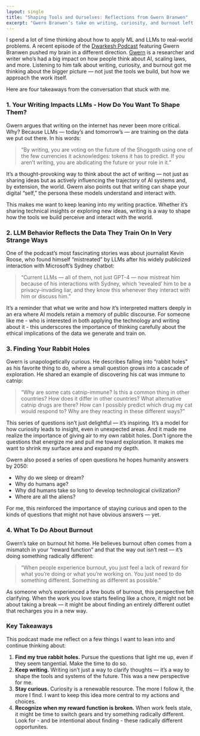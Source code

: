 ```yaml
---
layout: single
title: "Shaping Tools and Ourselves: Reflections from Gwern Branwen"
excerpt: "Gwern Branwen’s take on writing, curiosity, and burnout left me thinking about how we shape AI — and how it shapes us. From following rabbit holes to recognizing when it’s time to switch gears, this episode was a reminder to stay curious and intentional about what I create."
---
```


I spend a lot of time thinking about how to apply ML and LLMs to real-world problems. A recent episode of the [Dwarkesh Podcast](https://www.dwarkeshpatel.com/p/gwern-branwen) featuring Gwern Branwen pushed my brain in a different direction. [Gwern](https://gwern.net/) is a researcher and writer who’s had a big impact on how people think about AI, scaling laws, and more. Listening to him talk about writing, curiosity, and burnout got me thinking about the bigger picture — not just the tools we build, but how we approach the work itself.

Here are four takeaways from the conversation that stuck with me.

### 1. Your Writing Impacts LLMs - How Do You Want To Shape Them?

Gwern argues that writing on the internet has never been more critical. Why? Because LLMs — today’s and tomorrow’s — are training on the data we put out there. In his words:

> “By writing, you are voting on the future of the Shoggoth using one of the few currencies it acknowledges: tokens it has to predict. If you aren’t writing, you are abdicating the future or your role in it.”

It’s a thought-provoking way to think about the act of writing — not just as sharing ideas but as actively influencing the trajectory of AI systems and, by extension, the world. Gwern also points out that writing can shape your digital “self,” the persona these models understand and interact with.

This makes me want to keep leaning into my writing practice. Whether it’s sharing technical insights or exploring new ideas, writing is a way to shape how the tools we build perceive and interact with the world.

### 2. LLM Behavior Reflects the Data They Train On In Very Strange Ways

One of the podcast’s most fascinating stories was about journalist Kevin Roose, who found himself “mistreated” by LLMs after his widely publicized interaction with Microsoft’s Sydney chatbot:

> “Current LLMs — all of them, not just GPT-4 — now mistreat him because of his interactions with Sydney, which ‘revealed’ him to be a privacy-invading liar, and they know this whenever they interact with him or discuss him.”

It’s a reminder that what we write and how it’s interpreted matters deeply in an era where AI models retain a memory of public discourse. For someone like me - who is interested in both applying the technology and writing about it - this underscores the importance of thinking carefully about the ethical implications of the data we generate and train on.

### 3. Finding Your Rabbit Holes

Gwern is unapologetically curious. He describes falling into “rabbit holes” as his favorite thing to do, where a small question grows into a cascade of exploration. He shared an example of discovering his cat was immune to catnip:

> “Why are some cats catnip-immune? Is this a common thing in other countries? How does it differ in other countries? What alternative catnip drugs are there? How can I possibly predict which drug my cat would respond to? Why are they reacting in these different ways?”

This series of questions isn’t just delightful — it’s inspiring. It’s a model for how curiosity leads to insight, even in unexpected areas. And it made me realize the importance of giving air to my own rabbit holes. Don't ignore the questions that energize me and pull me toward exploration. It makes me want to shrink my surface area and expand my depth.

Gwern also posed a series of open questions he hopes humanity answers by 2050:

- Why do we sleep or dream?  
- Why do humans age?  
- Why did humans take so long to develop technological civilization?  
- Where are all the aliens?  

For me, this reinforced the importance of staying curious and open to the kinds of questions that might not have obvious answers — yet.

### 4. What To Do About Burnout

Gwern’s take on burnout hit home. He believes burnout often comes from a mismatch in your “reward function” and that the way out isn’t rest — it’s doing something radically different:

> “When people experience burnout, you just feel a lack of reward for what you’re doing or what you’re working on. You just need to do something different. Something as different as possible.”

As someone who’s experienced a few bouts of burnout, this perspective felt clarifying. When the work you love starts feeling like a chore, it might not be about taking a break — it might be about finding an entirely different outlet that recharges you in a new way.

### Key Takeaways

This podcast made me reflect on a few things I want to lean into and continue thinking about:

1. **Find my true rabbit holes.** Pursue the questions that light me up, even if they seem tangential. Make the time to do so.
2. **Keep writing.** Writing isn’t just a way to clarify thoughts — it’s a way to shape the tools and systems of the future. This was a new perspective for me.
3. **Stay curious.** Curiosity is a renewable resource. The more I follow it, the more I find. I want to keep this idea more central to my actions and choices. 
4. **Recognize when my reward function is broken.** When work feels stale, it might be time to switch gears and try something radically different. Look for - and be intentional about finding - these radically different opportunites.
